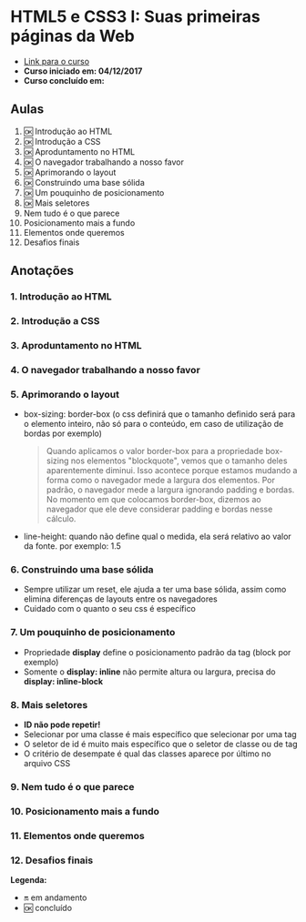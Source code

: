# HTML5 e CSS3 I: Suas primeiras páginas da Web

- [Link para o curso](https://cursos.alura.com.br/course/introducao-html-css)
- **Curso iniciado em: 04/12/2017**
- **Curso concluído em:**

## Aulas

1. :ok: Introdução ao HTML
2. :ok: Introdução a CSS
3. :ok: Aproduntamento no HTML
4. :ok: O navegador trabalhando a nosso favor
5. :ok: Aprimorando o layout
6. :ok: Construindo uma base sólida
7. :ok: Um pouquinho de posicionamento
8. :ok: Mais seletores
9. Nem tudo é o que parece
10. Posicionamento mais a fundo
11. Elementos onde queremos
12. Desafios finais

## Anotações

### 1. Introdução ao HTML

### 2. Introdução a CSS

### 3. Aproduntamento no HTML

### 4. O navegador trabalhando a nosso favor

### 5. Aprimorando o layout

- box-sizing: border-box (o css definirá que o tamanho definido será para o elemento inteiro, não só para o conteúdo, em caso de utilização de bordas por exemplo)
    > Quando aplicamos o valor border-box para a propriedade box-sizing nos elementos "blockquote", vemos que o tamanho deles aparentemente diminui. Isso acontece porque estamos mudando a forma como o navegador mede a largura dos elementos.
    > Por padrão, o navegador mede a largura ignorando padding e bordas. No momento em que colocamos border-box, dizemos ao navegador que ele deve considerar padding e bordas nesse cálculo.

- line-height: quando não define qual o medida, ela será relativo ao valor da fonte. por exemplo: 1.5

### 6. Construindo uma base sólida

- Sempre utilizar um reset, ele ajuda a ter uma base sólida, assim como elimina diferenças de layouts entre os navegadores
- Cuidado com o quanto o seu css é específico

### 7. Um pouquinho de posicionamento

- Propriedade **display** define o posicionamento padrão da tag (block por exemplo)
- Somente o **display: inline** não permite altura ou largura, precisa do **display: inline-block**

### 8. Mais seletores

- **ID não pode repetir!**
- Selecionar por uma classe é mais específico que selecionar por uma tag
- O seletor de id é muito mais específico que o seletor de classe ou de tag
- O critério de desempate é qual das classes aparece por último no arquivo CSS

### 9. Nem tudo é o que parece

### 10. Posicionamento mais a fundo

### 11. Elementos onde queremos

### 12. Desafios finais

**Legenda:**

- :on: em andamento
- :ok: concluído

